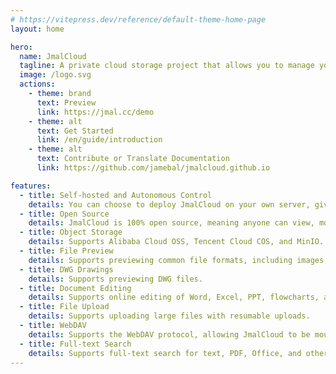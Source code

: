 ```yaml
---
# https://vitepress.dev/reference/default-theme-home-page
layout: home

hero:
  name: JmalCloud
  tagline: A private cloud storage project that allows you to manage your cloud files simply and securely.
  image: /logo.svg
  actions:
    - theme: brand
      text: Preview
      link: https://jmal.cc/demo
    - theme: alt
      text: Get Started
      link: /en/guide/introduction
    - theme: alt
      text: Contribute or Translate Documentation
      link: https://github.com/jamebal/jmalcloud.github.io

features:
  - title: Self-hosted and Autonomous Control
    details: You can choose to deploy JmalCloud on your own server, giving you complete control over your data and privacy.
  - title: Open Source
    details: JmalCloud is 100% open source, meaning anyone can view, modify, and share its source code.
  - title: Object Storage
    details: Supports Alibaba Cloud OSS, Tencent Cloud COS, and MinIO.
  - title: File Preview
    details: Supports previewing common file formats, including images, audio, video, documents, and more.
  - title: DWG Drawings
    details: Supports previewing DWG files.
  - title: Document Editing
    details: Supports online editing of Word, Excel, PPT, flowcharts, and mind maps.
  - title: File Upload
    details: Supports uploading large files with resumable uploads.
  - title: WebDAV
    details: Supports the WebDAV protocol, allowing JmalCloud to be mounted as a local disk.
  - title: Full-text Search
    details: Supports full-text search for text, PDF, Office, and other files.
---
```


